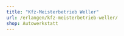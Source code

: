 ```yaml
---
title: "Kfz-Meisterbetrieb Weller"
url: /erlangen/kfz-meisterbetrieb-weller/
shop: Autowerkstatt
---
```

